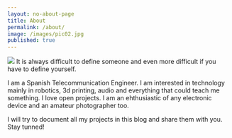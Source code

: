 ```yaml
---
layout: no-about-page
title: About
permalink: /about/
image: /images/pic02.jpg
published: true
---
```

![]({{site.baseurl}}/1012334_590452984310081_1594618202_n.jpg)
It is always difficult to define someone and even more difficult if you have to define yourself. 

I am a Spanish Telecommunication Engineer. I am interested in technology mainly in robotics, 3d printing, audio and everything that could teach me something. I love open projects. I am an ehthusiastic of any electronic device and an amateur photographer too.

I will try to document all my projects in this blog and share them with you. Stay tunned!
